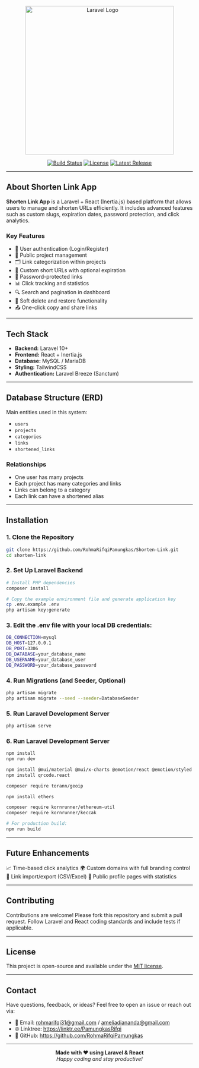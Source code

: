 <p align="center">
  <a href="https://laravel.com" target="_blank">
    <img src="https://raw.githubusercontent.com/laravel/art/master/logo-lockup/5%20SVG/2%20CMYK/1%20Full%20Color/laravel-logolockup-cmyk-red.svg" width="400" alt="Laravel Logo">
  </a>
</p>

<p align="center">
  <a href="#"><img src="https://img.shields.io/badge/build-passing-brightgreen.svg" alt="Build Status"></a>
  <a href="#"><img src="https://img.shields.io/github/license/your-repo/shorten-link-app" alt="License"></a>
  <a href="#"><img src="https://img.shields.io/github/v/release/your-repo/shorten-link-app" alt="Latest Release"></a>
</p>

---

## About Shorten Link App

**Shorten Link App** is a Laravel + React (Inertia.js) based platform that allows users to manage and shorten URLs efficiently. It includes advanced features such as custom slugs, expiration dates, password protection, and click analytics.

### Key Features

- 🔐 User authentication (Login/Register)
- 📁 Public project management
- 🗂️ Link categorization within projects
- 🔗 Custom short URLs with optional expiration
- 🔐 Password-protected links
- 📊 Click tracking and statistics
- 🔍 Search and pagination in dashboard
- 🧹 Soft delete and restore functionality
- 📤 One-click copy and share links

---

## Tech Stack

- **Backend:** Laravel 10+
- **Frontend:** React + Inertia.js
- **Database:** MySQL / MariaDB
- **Styling:** TailwindCSS
- **Authentication:** Laravel Breeze (Sanctum)

---

## Database Structure (ERD)

Main entities used in this system:

- `users`
- `projects`
- `categories`
- `links`
- `shortened_links`

### Relationships

- One user has many projects
- Each project has many categories and links
- Links can belong to a category
- Each link can have a shortened alias

---

## Installation

### 1. Clone the Repository
```bash
git clone https://github.com/RohmaRifqiPamungkas/Shorten-Link.git
cd shorten-link
```
### 2. Set Up Laravel Backend
```bash
# Install PHP dependencies
composer install

# Copy the example environment file and generate application key
cp .env.example .env
php artisan key:generate
```
### 3. Edit the .env file with your local DB credentials:
```bash
DB_CONNECTION=mysql
DB_HOST=127.0.0.1
DB_PORT=3306
DB_DATABASE=your_database_name
DB_USERNAME=your_database_user
DB_PASSWORD=your_database_password
```
### 4. Run Migrations (and Seeder, Optional)
```bash
php artisan migrate
php artisan migrate --seed --seeder=DatabaseSeeder 
```
### 5. Run Laravel Development Server
```bash
php artisan serve
```
### 6. Run Laravel Development Server
```bash
npm install
npm run dev

npm install @mui/material @mui/x-charts @emotion/react @emotion/styled
npm install qrcode.react

composer require torann/geoip

npm install ethers

composer require kornrunner/ethereum-util
composer require kornrunner/keccak

# For production build:
npm run build
```

---

## Future Enhancements
📈 Time-based click analytics
🌍 Custom domains with full branding control
📂 Link import/export (CSV/Excel)
🔗 Public profile pages with statistics

---

## Contributing
Contributions are welcome!
Please fork this repository and submit a pull request. Follow Laravel and React coding standards and include tests if applicable.

---

## License

This project is open-source and available under the [MIT license](https://opensource.org/licenses/MIT).

---

## Contact

Have questions, feedback, or ideas? Feel free to open an issue or reach out via:

- 📧 Email: rohmarifqi31@gmail.com / ameliadiananda@gmail.com
- 🌐 Linktree: https://linktr.ee/PamungkasRifqi
- 🐙 GitHub: https://github.com/RohmaRifqiPamungkas

---

<p align="center">
  <strong>Made with ❤️ using Laravel & React</strong><br>
  <em>Happy coding and stay productive!</em>
</p>
